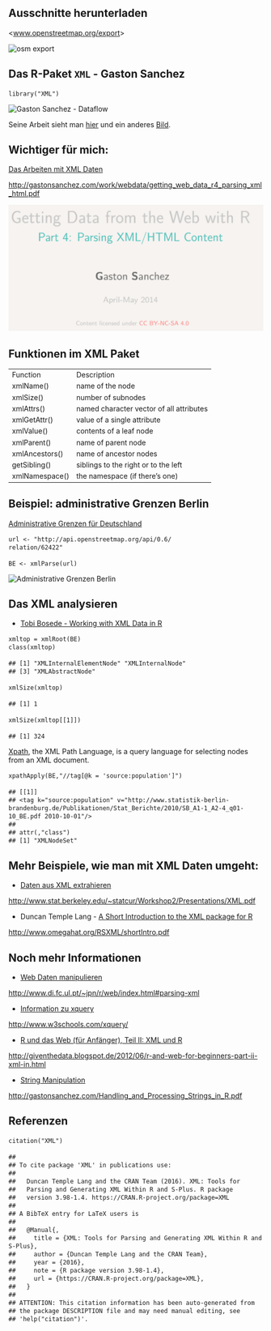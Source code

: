 Ausschnitte herunterladen
-------------------------

&lt;www.openstreetmap.org/export&gt;

![osm
export](http://www.azavea.com/blogs/atlas/wp-content/uploads/2015/11/openstreetmap_export-1024x505.png)

Das R-Paket `XML` - Gaston Sanchez
----------------------------------

    library("XML")

![Gaston Sanchez -
Dataflow](http://gastonsanchez.com/images/blog/dataflow_page.jpg)

Seine Arbeit sieht man [hier](http://gastonsanchez.com/) und ein anderes
[Bild](https://images.duckduckgo.com/iu/?u=http%3A%2F%2Fsomelab.net%2Fwp-content%2Fuploads%2F2013%2F01%2FR_Dials.jpg&f=1).

Wichtiger für mich:
-------------------

[Das Arbeiten mit XML
Daten](http://gastonsanchez.com/work/webdata/getting_web_data_r4_parsing_xml_html.pdf)

<http://gastonsanchez.com/work/webdata/getting_web_data_r4_parsing_xml_html.pdf>

![Manual von Gaston Sanchez](figure/GastonSanchez.PNG)

Funktionen im XML Paket
-----------------------

<table>
<tbody>
<tr class="odd">
<td align="left">Function</td>
<td align="left">Description</td>
</tr>
<tr class="even">
<td align="left">xmlName()</td>
<td align="left">name of the node</td>
</tr>
<tr class="odd">
<td align="left">xmlSize()</td>
<td align="left">number of subnodes</td>
</tr>
<tr class="even">
<td align="left">xmlAttrs()</td>
<td align="left">named character vector of all attributes</td>
</tr>
<tr class="odd">
<td align="left">xmlGetAttr()</td>
<td align="left">value of a single attribute</td>
</tr>
<tr class="even">
<td align="left">xmlValue()</td>
<td align="left">contents of a leaf node</td>
</tr>
<tr class="odd">
<td align="left">xmlParent()</td>
<td align="left">name of parent node</td>
</tr>
<tr class="even">
<td align="left">xmlAncestors()</td>
<td align="left">name of ancestor nodes</td>
</tr>
<tr class="odd">
<td align="left">getSibling()</td>
<td align="left">siblings to the right or to the left</td>
</tr>
<tr class="even">
<td align="left">xmlNamespace()</td>
<td align="left">the namespace (if there’s one)</td>
</tr>
</tbody>
</table>

Beispiel: administrative Grenzen Berlin
---------------------------------------

[Administrative Grenzen für
Deutschland](http://wiki.openstreetmap.org/wiki/DE:Grenze#Bundesl.C3.A4ndergrenze_-_admin_level.3D4)

    url <- "http://api.openstreetmap.org/api/0.6/
    relation/62422"

    BE <- xmlParse(url)

![Administrative Grenzen
Berlin](https://raw.githubusercontent.com/Japhilko/GeoData/master/data/figure/ExampleAdmBE.PNG)

Das XML analysieren
-------------------

-   [Tobi Bosede - Working with XML Data in
    R](http://www.informit.com/articles/article.aspx?p=2215520)

<!-- -->

    xmltop = xmlRoot(BE)
    class(xmltop)

    ## [1] "XMLInternalElementNode" "XMLInternalNode"       
    ## [3] "XMLAbstractNode"

    xmlSize(xmltop)

    ## [1] 1

    xmlSize(xmltop[[1]])

    ## [1] 324

[Xpath](https://de.wikipedia.org/wiki/XPath), the XML Path Language, is
a query language for selecting nodes from an XML document.

    xpathApply(BE,"//tag[@k = 'source:population']")

    ## [[1]]
    ## <tag k="source:population" v="http://www.statistik-berlin-brandenburg.de/Publikationen/Stat_Berichte/2010/SB_A1-1_A2-4_q01-10_BE.pdf 2010-10-01"/> 
    ## 
    ## attr(,"class")
    ## [1] "XMLNodeSet"

Mehr Beispiele, wie man mit XML Daten umgeht:
---------------------------------------------

-   [Daten aus XML
    extrahieren](http://www.stat.berkeley.edu/~statcur/Workshop2/Presentations/XML.pdf)

<http://www.stat.berkeley.edu/~statcur/Workshop2/Presentations/XML.pdf>

-   Duncan Temple Lang - [A Short Introduction to the XML package for
    R](http://www.omegahat.org/RSXML/shortIntro.pdf)

<http://www.omegahat.org/RSXML/shortIntro.pdf>

Noch mehr Informationen
-----------------------

-   [Web Daten
    manipulieren](http://www.di.fc.ul.pt/~jpn/r/web/index.html#parsing-xml)

<http://www.di.fc.ul.pt/~jpn/r/web/index.html#parsing-xml>

-   [Information zu xquery](http://www.w3schools.com/xquery/)

<http://www.w3schools.com/xquery/>

-   [R und das Web (für Anfänger), Teil II: XML und
    R](http://giventhedata.blogspot.de/2012/06/r-and-web-for-beginners-part-ii-xml-in.html)

<http://giventhedata.blogspot.de/2012/06/r-and-web-for-beginners-part-ii-xml-in.html>

-   [String
    Manipulation](http://gastonsanchez.com/Handling_and_Processing_Strings_in_R.pdf)

<http://gastonsanchez.com/Handling_and_Processing_Strings_in_R.pdf>

Referenzen
----------

    citation("XML")

    ## 
    ## To cite package 'XML' in publications use:
    ## 
    ##   Duncan Temple Lang and the CRAN Team (2016). XML: Tools for
    ##   Parsing and Generating XML Within R and S-Plus. R package
    ##   version 3.98-1.4. https://CRAN.R-project.org/package=XML
    ## 
    ## A BibTeX entry for LaTeX users is
    ## 
    ##   @Manual{,
    ##     title = {XML: Tools for Parsing and Generating XML Within R and S-Plus},
    ##     author = {Duncan Temple Lang and the CRAN Team},
    ##     year = {2016},
    ##     note = {R package version 3.98-1.4},
    ##     url = {https://CRAN.R-project.org/package=XML},
    ##   }
    ## 
    ## ATTENTION: This citation information has been auto-generated from
    ## the package DESCRIPTION file and may need manual editing, see
    ## 'help("citation")'.
